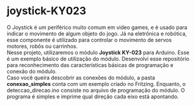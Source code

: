 # joystick-KY023

O Joystick é um periférico muito comum em video games, e é usado para indicar o movimento de algum objeto do jogo. Já na eletrônica e robótica, esse componente é utilizado para controlar o movimento de servos motores, robôs ou carrinhos.
<br>
Nesse projeto, utilizaremos o módulo <b>Joystick KY-023</b> para Arduino. Esse é um exemplo básico de utilização do módulo. Desenvolvi esse repositório para reconhecimento das características básicas de programação e conexão do módulo.
<br>
Caso você queira descobrir as conexões do módulo, a pasta <b>conexao_simples</b> conta com um exemplo criado no Fritzing. Enquanto, o deteccao_direcao.ino consiste no arquivo de programação do módulo. O programa é simples e imprime qual direção cada eixo está apontando.
